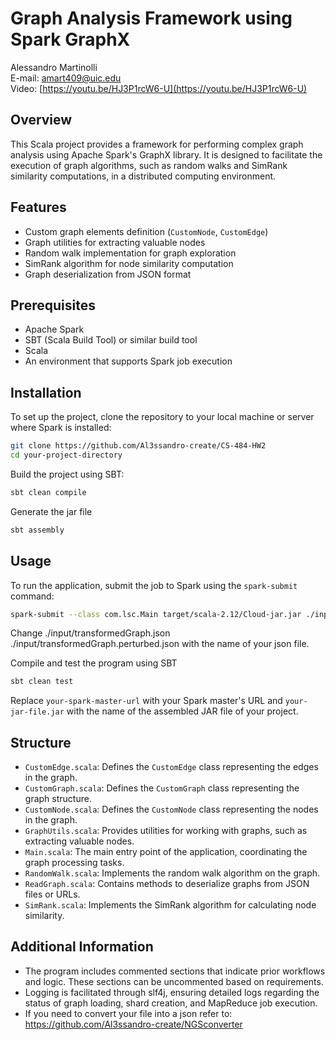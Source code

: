 
# Graph Analysis Framework using Spark GraphX
Alessandro Martinolli  
E-mail: [amart409@uic.edu](amart409@uic.edu)  
Video: [https://youtu.be/HJ3P1rcW6-U](https://youtu.be/HJ3P1rcW6-U)
## Overview 
This Scala project provides a framework for performing complex graph analysis using Apache Spark's GraphX library. It is designed to facilitate the execution of graph algorithms, such as random walks and SimRank similarity computations, in a distributed computing environment.

## Features

- Custom graph elements definition (`CustomNode`, `CustomEdge`)
- Graph utilities for extracting valuable nodes
- Random walk implementation for graph exploration
- SimRank algorithm for node similarity computation
- Graph deserialization from JSON format

## Prerequisites

- Apache Spark
- SBT (Scala Build Tool) or similar build tool
- Scala
- An environment that supports Spark job execution

## Installation

To set up the project, clone the repository to your local machine or server where Spark is installed:

```sh
git clone https://github.com/Al3ssandro-create/CS-484-HW2
cd your-project-directory
```
Build the project using SBT:
```sh
sbt clean compile
```
Generate the jar file
```sh
sbt assembly
```
## Usage

To run the application, submit the job to Spark using the `spark-submit` command:

```sh
spark-submit --class com.lsc.Main target/scala-2.12/Cloud-jar.jar ./input/transformedGraph.json ./input/transformedGraph.perturbed.json
```
Change ./input/transformedGraph.json ./input/transformedGraph.perturbed.json with the name of your json file.


Compile and test the program using SBT
```sh
sbt clean test
```
Replace `your-spark-master-url` with your Spark master's URL and `your-jar-file.jar` with the name of the assembled JAR file of your project.
## Structure

- `CustomEdge.scala`: Defines the `CustomEdge` class representing the edges in the graph.
- `CustomGraph.scala`: Defines the `CustomGraph` class representing the graph structure.
- `CustomNode.scala`: Defines the `CustomNode` class representing the nodes in the graph.
- `GraphUtils.scala`: Provides utilities for working with graphs, such as extracting valuable nodes.
- `Main.scala`: The main entry point of the application, coordinating the graph processing tasks.
- `RandomWalk.scala`: Implements the random walk algorithm on the graph.
- `ReadGraph.scala`: Contains methods to deserialize graphs from JSON files or URLs.
- `SimRank.scala`: Implements the SimRank algorithm for calculating node similarity.
## Additional Information
- The program includes commented sections that indicate prior workflows and logic. These sections can be uncommented based on requirements.
- Logging is facilitated through slf4j, ensuring detailed logs regarding the status of graph loading, shard creation, and MapReduce job execution.
- If you need to convert your file into a json refer to: https://github.com/Al3ssandro-create/NGSconverter
